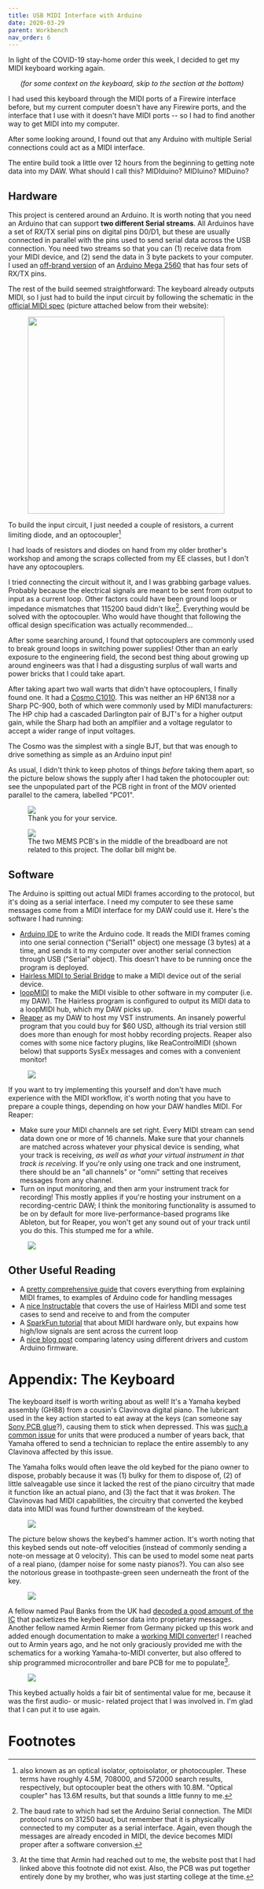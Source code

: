 ```yaml
---
title: USB MIDI Interface with Arduino
date: 2020-03-29
parent: Workbench
nav_order: 6
---
```


In light of the COVID-19 stay-home order this week, I decided to get my MIDI keyboard working again.

<p align='center'><i>(for some context on the keyboard, skip to the section at the bottom)</i></p>

I had used this keyboard through the MIDI ports of a Firewire interface before, but my current computer doesn't have any Firewire ports, and the interface that I use with it doesn't have MIDI ports -- so I had to find another way to get MIDI into my computer.

After some looking around, I found out that any Arduino with multiple Serial connections could act as a MIDI interface.

The entire build took a little over 12 hours from the beginning to getting note data into my DAW. What should I call this? MIDIduino? MIDIuino? MIDuino?

## Hardware

This project is centered around an Arduino. It is worth noting that you need an Arduino that can support **two different Serial streams**. All Arduinos have a set of RX/TX serial pins on digital pins D0/D1, but these are usually connected in parallel with the pins used to send serial data across the USB connection. You need two streams so that you can (1) receive data from your MIDI device, and (2) send the data in 3 byte packets to your computer. I used an [off-brand version](https://www.amazon.com/ELEGOO-ATmega2560-ATMEGA16U2-Compatible-Arduino/dp/B01H4ZLZLQ?th=1) of an [Arduino Mega 2560](https://store.arduino.cc/usa/mega-2560-r3) that has four sets of RX/TX pins.

The rest of the build seemed straightforward: The keyboard already outputs MIDI, so I just had to build the input circuit by following the schematic in the [official MIDI spec](https://www.midi.org/specifications/item/midi-din-electrical-specification) (picture attached below from their website):

<figure>
    <img src="https://github.com/alextongue/alextongue.github.io/blob/master/workbench/resources/midiuino/midischem.gif?raw=true" width="400">
</figure>

To build the input circuit, I just needed a couple of resistors, a current limiting diode, and an optocoupler[^1] 

I had loads of resistors and diodes on hand from my older brother's workshop and among the scraps collected from my EE classes, but I don't have any optocouplers.

I tried connecting the circuit without it, and I was grabbing garbage values. Probably because the electrical signals are meant to be sent from output to input as a current loop. Other factors could have been ground loops or impedance mismatches that 115200 baud didn't like[^2]. Everything would be solved with the optocoupler. Who would have thought that following the offical design specification was actually recommended...

After some searching around, I found that optocouplers are commonly used to break ground loops in switching power supplies! Other than an early exposure to the engineering field, the second best thing about growing up around engineers was that I had a disgusting surplus of wall warts and power bricks that I could take apart.

After taking apart two wall warts that didn't have optocouplers, I finally found one. It had a [Cosmo C1010](https://github.com/alextongue/alextongue.github.io/blob/master/workbench/resources/midiuino/cosmo_C1010_datasheet.pdf?raw=true). This was neither an HP 6N138 nor a Sharp PC-900, both of which were commonly used by MIDI manufacturers: The HP chip had a cascaded Darlington pair of BJT's for a higher output gain, while the Sharp had both an amplfiier and a voltage regulator to accept a wider range of input voltages.

The Cosmo was the simplest with a single BJT, but that was enough to drive something as simple as an Arduino input pin!

As usual, I didn't think to keep photos of things *before* taking them apart, so the picture below shows the supply after I had taken the photocoupler out: see the unpopulated part of the PCB right in front of the MOV oriented parallel to the camera, labelled "PC01".

<figure>
    <img src="https://github.com/alextongue/alextongue.github.io/blob/master/workbench/resources/midiuino/psu.jpg?raw=true">
    <figcaption>Thank you for your service.</figcaption>
</figure>

<figure>
    <img src="https://github.com/alextongue/alextongue.github.io/blob/master/workbench/resources/midiuino/hardware.jpg?raw=true">
    <figcaption>The two MEMS PCB's in the middle of the breadboard are not related to this project. The dollar bill might be.</figcaption>
</figure>


## Software

The Arduino is spitting out actual MIDI frames according to the protocol, but it's doing as a serial interface. I need my computer to see these same messages come from a MIDI interface for my DAW could use it. Here's the software I had running:

- [Arduino IDE](https://www.arduino.cc/en/main/software) to write the Arduino code. It reads the MIDI frames coming into one serial connection ("Serial1" object) one message (3 bytes) at a time, and sends it to my computer over another serial connection through USB ("Serial" object). This doesn't have to be running once the program is deployed.
- [Hairless MIDI to Serial Bridge](https://projectgus.github.io/hairless-midiserial/) to make a MIDI device out of the serial device.
- [loopMIDI](https://www.tobias-erichsen.de/software/loopmidi.html) to make the MIDI visible to other software in my computer (i.e. my DAW). The Hairless program is configured to output its MIDI data to a loopMIDI hub, which my DAW picks up.
- [Reaper](https://www.reaper.fm/) as my DAW to host my VST instruments. An insanely powerful program that you could buy for $60 USD, although its trial version still does more than enough for most hobby recording projects. Reaper also comes with some nice factory plugins, like ReaControlMIDI (shown below) that supports SysEx messages and comes with a convenient monitor!

<figure><img src="https://github.com/alextongue/alextongue.github.io/blob/master/workbench/resources/midiuino/programs.png?raw=true"></figure>

If you want to try implementing this yourself and don't have much experience with the MIDI workflow, it's worth noting that you have to prepare a couple things, depending on how your DAW handles MIDI. For Reaper:
- Make sure your MIDI channels are set right. Every MIDI stream can send data down one or more of 16 channels. Make sure that your channels are matched across whatever your physical device is sending, what your track is receiving, *as well as what your virtual instrument in that track is receiving*. If you're only using one track and one instrument, there should be an "all channels" or "omni" setting that receives messages from any channel.
- Turn on input monitoring, and then arm your instrument track for recording! This mostly applies if you're hosting your instrument on a recording-centric DAW; I think the monitoring functionality is assumed to be on by default for more live-performance-based programs like Ableton, but for Reaper, you won't get any sound out of your track until you do this. This stumped me for a while.

<figure><img src="https://github.com/alextongue/alextongue.github.io/blob/master/workbench/resources/midiuino/reapermenu.png?raw=true"></figure>

## Other Useful Reading

- A [pretty comprehensive guide](https://tttapa.github.io/PDF/Arduino-MIDI.pdf) that covers everything from explaining MIDI frames, to examples of Arduino code for handling messages
- A [nice Instructable](https://www.instructables.com/id/Send-and-Receive-MIDI-with-Arduino/) that covers the use of Hairless MIDI and some test cases to send and receive to and from the computer
- A [SparkFun tutorial](https://learn.sparkfun.com/tutorials/midi-tutorial/hardware--electronic-implementation) that about MIDI hardware only, but expains how high/low signals are sent across the current loop
- A [nice blog post](http://www.jonnor.com/2017/04/optimizing-arduino-midi-controller-latency/) comparing latency using different drivers and custom Arduino firmware.



# Appendix: The Keyboard

The keyboard itself is worth writing about as well! It's a Yamaha keybed assembly (GH88) from a cousin's Clavinova digital piano. The lubricant used in the key action started to eat away at the keys (can someone say [Sony PCB glue](https://www.audiokarma.org/forums/index.php?threads/yamaha-m-series-and-glue.280088/#post-3432894)?), causing them to stick when depressed. This was [such a common issue](http://www.mikebarden.com/yamaha-clavinova-electronic-digital-piano-repairs/yamaha-clavinova-stuck-sticky-sticking-keys/) for units that were produced a number of years back, that Yamaha offered to send a technician to replace the entire assembly to any Clavinova affected by this issue.

The Yamaha folks would often leave the old keybed for the piano owner to dispose, probably because it was (1) bulky for them to dispose of, (2) of little salveagable use since it lacked the rest of the piano circuitry that made it function like an actual piano, and (3) the fact that it was *broken*. The Clavinovas had MIDI capabilities, the circuitry that converted the keybed data into MIDI was found further downstream of the keybed.

<figure><img src="https://github.com/alextongue/alextongue.github.io/blob/master/workbench/resources/midiuino/keyboard_wide.jpg?raw=true"></figure>

The picture below shows the keybed's hammer action. It's worth noting that this keybed sends out note-off velocities (instead of commonly sending a note-on message at 0 velocity). This can be used to model some neat parts of a real piano, (damper noise for some nasty pianos?). You can also see the notorious grease in toothpaste-green seen underneath the front of the key.

<figure><img src="https://github.com/alextongue/alextongue.github.io/blob/master/workbench/resources/midiuino/action.jpg?raw=true"></figure>

A fellow named Paul Banks from the UK had [decoded a good amount of the IC](https://paulbanks.org/projects/ymz702keyboard/) that packetizes the keybed sensor data into proprietary messages. Another fellow named Armin Riemer from Germany picked up this work and added enough documentation to make a [working MIDI converter](https://elleven.band/midify_ymz702d/)! I reached out to Armin years ago, and he not only graciously provided me with the schematics for a working Yamaha-to-MIDI converter, but also offered to ship programmed microcontroller and bare PCB for me to populate[^3].

<figure><img src="https://github.com/alextongue/alextongue.github.io/blob/master/workbench/resources/midiuino/ghd_midi.jpg?raw=true"></figure>

This keybed actually holds a fair bit of sentimental value for me, because it was the first audio- or music- related project that I was involved in. I'm glad that I can put it to use again.

# Footnotes

[^1]: also known as an optical isolator, optoisolator, or photocoupler. These terms have roughly 4.5M, 708000, and 572000 search results, respectively, but optocoupler beat the others with 10.8M. "Optical coupler" has 13.6M results, but that sounds a little funny to me.

[^2]: The baud rate to which had set the Arduino Serial connection. The MIDI protocol runs on 31250 baud, but remember that it is physically connected to my computer as a serial interface. Again, even though the messages are already encoded in MIDI, the device becomes MIDI proper after a software conversion.

[^3]: At the time that Armin had reached out to me, the website post that I had linked above this footnote did not exist. Also, the PCB was put together entirely done by my brother, who was just starting college at the time.